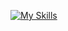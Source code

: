 [![My Skills](https://skillicons.dev/icons?i=angular,nodejs,js,php,ts,docker,mysql,rabbitmq,redis,nestjs,gcp,debian,figma,laravel,html,css,bootstrap,jquery,bitbucket,bash,c,cloudflare,heroku,postman)](https://skillicons.dev)
